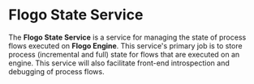 # Flogo State Service 

The **Flogo State Service** is a service for managing the state of process flows executed on **Flogo Engine**.  This service's primary job is to store process (incremental and full) state for flows that are executed on an engine.  This service will also facilitate front-end introspection and debugging of process flows.


